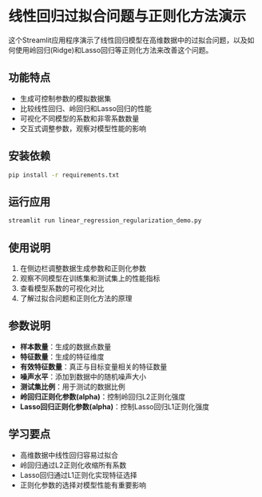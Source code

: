 # 线性回归过拟合问题与正则化方法演示

这个Streamlit应用程序演示了线性回归模型在高维数据中的过拟合问题，以及如何使用岭回归(Ridge)和Lasso回归等正则化方法来改善这个问题。

## 功能特点

- 生成可控制参数的模拟数据集
- 比较线性回归、岭回归和Lasso回归的性能
- 可视化不同模型的系数和非零系数数量
- 交互式调整参数，观察对模型性能的影响

## 安装依赖

```bash
pip install -r requirements.txt
```

## 运行应用

```bash
streamlit run linear_regression_regularization_demo.py
```

## 使用说明

1. 在侧边栏调整数据生成参数和正则化参数
2. 观察不同模型在训练集和测试集上的性能指标
3. 查看模型系数的可视化对比
4. 了解过拟合问题和正则化方法的原理

## 参数说明

- **样本数量**：生成的数据点数量
- **特征数量**：生成的特征维度
- **有效特征数量**：真正与目标变量相关的特征数量
- **噪声水平**：添加到数据中的随机噪声大小
- **测试集比例**：用于测试的数据比例
- **岭回归正则化参数(alpha)**：控制岭回归L2正则化强度
- **Lasso回归正则化参数(alpha)**：控制Lasso回归L1正则化强度

## 学习要点

- 高维数据中线性回归容易过拟合
- 岭回归通过L2正则化收缩所有系数
- Lasso回归通过L1正则化实现特征选择
- 正则化参数的选择对模型性能有重要影响 
